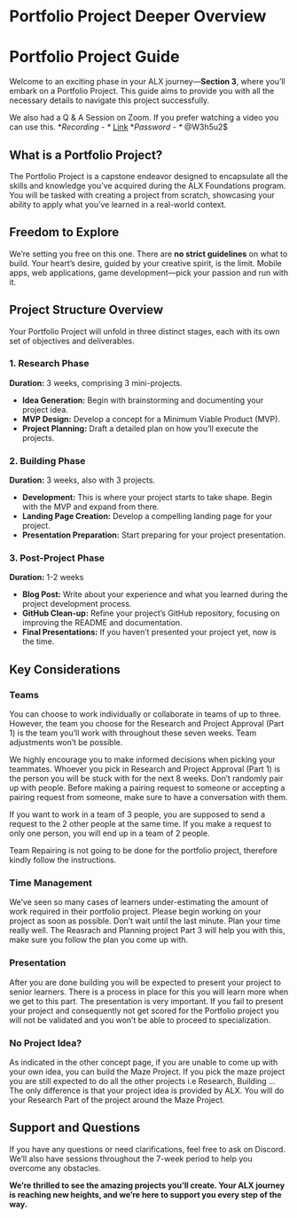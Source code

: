 # Portfolio Project Deeper Overview

# Portfolio Project Guide

Welcome to an exciting phase in your ALX journey—**Section 3**, where you’ll embark on a Portfolio Project. This guide aims to provide you with all the necessary details to navigate this project successfully.

We also had a Q & A Session on Zoom. If you prefer watching a video you can use this. \*_Recording - \*_ [Link](https://intranet.alxswe.com/rltoken/DOkzvi-6C6Tc_VdDE-9I7Q "Link") \*_Password - \*_ @W3h5u2$

## What is a Portfolio Project?

The Portfolio Project is a capstone endeavor designed to encapsulate all the skills and knowledge you’ve acquired during the ALX Foundations program. You will be tasked with creating a project from scratch, showcasing your ability to apply what you’ve learned in a real-world context.

## Freedom to Explore

We’re setting you free on this one. There are **no strict guidelines** on what to build. Your heart’s desire, guided by your creative spirit, is the limit. Mobile apps, web applications, game development—pick your passion and run with it.

## Project Structure Overview

Your Portfolio Project will unfold in three distinct stages, each with its own set of objectives and deliverables.

### 1\. Research Phase

**Duration:** 3 weeks, comprising 3 mini-projects.

-   **Idea Generation:** Begin with brainstorming and documenting your project idea.
-   **MVP Design:** Develop a concept for a Minimum Viable Product (MVP).
-   **Project Planning:** Draft a detailed plan on how you’ll execute the projects.

### 2\. Building Phase

**Duration:** 3 weeks, also with 3 projects.

-   **Development:** This is where your project starts to take shape. Begin with the MVP and expand from there.
-   **Landing Page Creation:** Develop a compelling landing page for your project.
-   **Presentation Preparation:** Start preparing for your project presentation.

### 3\. Post-Project Phase

**Duration:** 1-2 weeks

-   **Blog Post:** Write about your experience and what you learned during the project development process.
-   **GitHub Clean-up:** Refine your project’s GitHub repository, focusing on improving the README and documentation.
-   **Final Presentations:** If you haven’t presented your project yet, now is the time.

## Key Considerations

### Teams

You can choose to work individually or collaborate in teams of up to three. However, the team you choose for the Research and Project Approval (Part 1) is the team you’ll work with throughout these seven weeks. Team adjustments won’t be possible.

We highly encourage you to make informed decisions when picking your teammates. Whoever you pick in Research and Project Approval (Part 1) is the person you will be stuck with for the next 8 weeks. Don’t randomly pair up with people. Before making a pairing request to someone or accepting a pairing request from someone, make sure to have a conversation with them.

If you want to work in a team of 3 people, you are supposed to send a request to the 2 other people at the same time. If you make a request to only one person, you will end up in a team of 2 people.

Team Repairing is not going to be done for the portfolio project, therefore kindly follow the instructions.

### Time Management

We’ve seen so many cases of learners under-estimating the amount of work required in their portfolio project. Please begin working on your project as soon as possible. Don’t wait until the last minute. Plan your time really well. The Reasrach and Planning project Part 3 will help you with this, make sure you follow the plan you come up with.

### Presentation

After you are done building you will be expected to present your project to senior learners. There is a process in place for this you will learn more when we get to this part. The presentation is very important. If you fail to present your project and consequently not get scored for the Portfolio project you will not be validated and you won’t be able to proceed to specialization.

### No Project Idea?

As indicated in the other concept page, if you are unable to come up with your own idea, you can build the Maze Project. If you pick the maze project you are still expected to do all the other projects i.e Research, Building … The only difference is that your project idea is provided by ALX. You will do your Research Part of the project around the Maze Project.

## Support and Questions

If you have any questions or need clarifications, feel free to ask on Discord. We’ll also have sessions throughout the 7-week period to help you overcome any obstacles.

**We’re thrilled to see the amazing projects you’ll create. Your ALX journey is reaching new heights, and we’re here to support you every step of the way.**